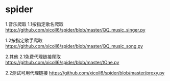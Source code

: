 # spider

1.音乐爬取
1.1按指定歌名爬取
https://github.com/xicoll6/spider/blob/master/QQ_music_singer.py

1.2按指定歌手爬取
https://github.com/xicoll6/spider/blob/master/QQ_music_song.py

2.其他
2.1免费代理链接爬取
https://github.com/xicoll6/spider/blob/master/tOne.py 

2.2测试可用代理链接
https://github.com/xicoll6/spider/blob/master/proxy.py
